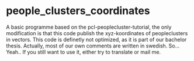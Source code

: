 # people_clusters_coordinates
A basic programme based on the pcl-peoplecluster-tutorial, the only modification is that this code publish the xyz-koordinates of peopleclusters in vectors. This code is definetly not optimized, as it is part of our bachelor thesis. Actually, most of our own comments are written in swedish. So... Yeah.. If you still want to use it, either try to translate or mail me.
